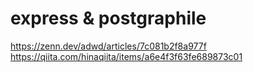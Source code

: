 # express & postgraphile

https://zenn.dev/adwd/articles/7c081b2f8a977f
https://qiita.com/hinaqiita/items/a6e4f3f63fe689873c01
